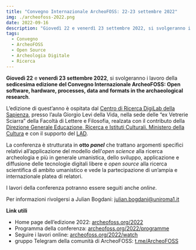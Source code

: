 ```yaml
---
title: "Convegno Internazionale ArcheoFOSS: 22-23 settembre 2022"
img: ./archeofoss-2022.png
date: 2022-09-16
description: "Giovedì 22 e venerdì 23 settembre 2022, si svolgeranno i lavoro della sedicesima edizione del Convegno Internazionale ArcheoFOSS: Open software, hardware, processes, data and formats in the archaeological research."
tags:
  - Convegno
  - ArcheoFOSS
  - Open Source
  - Archeologia Digitale
  - Ricerca
---
```



**Giovedì 22** e **venerdì 23 settembre 2022**, si svolgeranno i lavoro della **sedicesima edizione del Convegno Internazionale ArcheoFOSS: Open software, hardware, processes, data and formats in the archaeological research**. 

L’edizione di quest’anno è ospitata dal [Centro di Ricerca DigiLab della Sapienza](https://digilab.uniroma1.it/), presso l’aula Giorgio Levi della Vida, nella sede delle “ex Vetrerie Sciarra” della Facoltà di Lettere e Filosofia, realzata con il contributo della [Direzione Generale Educazione, Ricerca e Istituti Culturali. Ministero della Cultura](https://dger.beniculturali.it/) e con il supporto del [LAD](https://lad.saras.uniroma1.it).

La conferenza è strutturata in **otto _panel_** che trattano argomenti specifici relativi all’applicazione del modello dell’_open science_ alla ricerca archeologia e più in generale umanistica, dello sviluppo, applicazione e diffusione delle tecnologie digitali libere e _open source_ alla ricerca scientifica di ambito umanistico e vede la partecipazione di un’ampia e internazionale platea di relatori.

I lavori della conferenza potranno essere seguiti anche _online_.

Per informazioni rivolgersi a Julian Bogdani: [julian.bogdani@uniroma1.it](mailto:julian.bogdani@uniroma1.it)

**Link utili**

- Home page dell’edizione 2022: [archeofoss.org/2022](https://www.archeofoss.org/2022/)
- Programma della conferenza: [archeofoss.org/2022/programme](https://www.archeofoss.org/2022/programme)
- Seguire i lavori online: [archeofoss.org/2022/watch](https://www.archeofoss.org/2022/watch)
- gruppo Telegram della comunità di ArcheoFOSS: [t.me/ArcheoFOSS](https://t.me/ArcheoFOSS)
